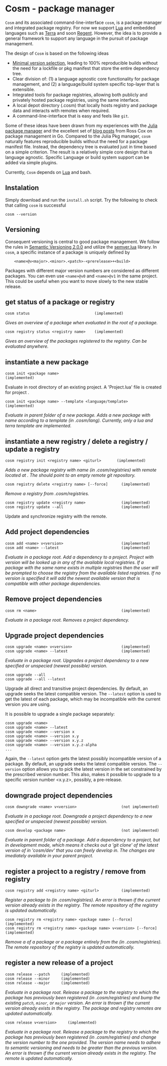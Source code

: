 # Cosm - package manager
`Cosm` and its associated command-line-interface `cosm`, is a package manager and integrated package registry. For now we support [Lua]() and embedded languages such as [Terra]() and soon [Regent](). However, the idea is to provide a general framework to support any language in the pursuit of package management.

The design of `Cosm` is based on the following ideas
* [Minimal version selection](https://research.swtch.com/vgo-mvs), leading to 100% reproducible builds without the need for a lockfile or pkg manifest that store the entire dependency tree.
* Clear division of: (1) a language agnostic core functionality for package management, and (2) a language/build system specific top-layer that is extensible.
* Integrated tools for package registries, allowing both publicly and privately hosted package registries, using the same interface.
* A local depot directory (.cosm) that locally hosts registry and package data and interacts with remotes when required.
* A command-line-interface that is easy and feels like `git`.

Some of these ideas have been drawn from my experiences with the [Julia package manager](https://pkgdocs.julialang.org/v1/) and the excellent set of [blog posts](https://research.swtch.com/vgo) from Ross Cox on package management in Go. Compared to the Julia Pkg manager, `cosm` naturally features reproducible builds without the need for a package manifest file. Instead, the dependency tree is evaluated just in time based on a simple criterion. The result is a relatively simple core design that is language agnostic. Specific Language or build system support can be added via simple plugins.

Currently, `Cosm` depends on [Lua]() and bash.

## Instalation
Simply download and run the `install.sh` script. Try the following to check that calling `cosm` is successful
```
cosm --version
```

## Versioning
Consequent versioning is central to good package management. We follow the rules in [Semantic Versioning 2.0.0](https://semver.org/) and utilize the [semver.lua](https://github.com/kikito/semver.lua) library. In `cosm`, a specific instance of a package is uniquely defined by
```
    <name>@v<major>.<minor>.<patch>-<prerelease>+<build>
```
Packages with different major version numbers are considered as different packages. You can even use `<name>@v0` and `<name>@v1` in the same project. This could be useful when you want to move slowly to the new stable release.

## get status of a package or registry
```
cosm status                             (implemented)
```
*Gives an overview of a package when evaluated in the root of a package.*
```
cosm registry status <registry name>    (implemented)
```
*Gives an overview of the packages registered to the registry. Can be evaluated anywhere.*

## instantiate a new package
```
cosm init <package name>                                    (implemented)
```
Evaluate in root directory of an existing project. A 'Project.lua' file is created for project <package name>.
```
cosm init <package name> --template <language/template>     (implemented)
```
*Evaluate in parent folder of a new package. Adds a new package with name <package name> according to a template (in .cosm/lang). Currently, only a lua and terra template are implemented.*

## instantiate a new registry / delete a registry / update a registry
```
cosm registry init <registry name> <giturl>       (implemented)
```
*Adds a new package registry with name <name> (in .cosm/registries) with remote located at <giturl>. The <giturl> should point to an empty remote git repository.*

```
cosm registry delete <registry name> [--force]      (implemented)
```
*Remove a registry from .cosm/registries.*

```
cosm registry update <registry name>                (implemented)
cosm registry update --all                          (implemented)
```
Update and synchronize registry with the remote.

## Add project dependencies
```
cosm add <name> v<version>                          (implemented)
cosm add <name> --latest                            (implemented)
```
*Evaluate in a package root. Add a dependency to a project. Project <name> with version <version> will be looked up in any of the available local registries. If a package with the same name exists in multiple registries then the user will be prompted to choose the registry from the available listed registries. If no version is specified it will add the newest available version that is compatible with other package dependencies.*

## Remove project dependencies
```
cosm rm <name>                                      (implemented)
```
*Evaluate in a package root. Removes a project dependency.*

## Upgrade project dependencies
```
cosm upgrade <name> v<version>                      (implemented)
cosm upgrade <name> --latest                        (implemented)
```
*Evaluate in a package root. Upgrades a project dependency to a new specified or unspecied (newest possible) version.*

```
cosm upgrade --all
cosm upgrade --all --latest
```
Upgrade all direct and transitive project dependencies. By default, an upgrade seeks the latest compatible version. The `--latest` option is used to get the latest of each package, which may be incompatible with the current version you are using.

It is possible to upgrade a single package separately:
```
cosm upgrade <name>
cosm upgrade <name> --latest
cosm upgrade <name> --version x
cosm upgrade <name> --version x.y
cosm upgrade <name> --version x.y.z
cosm upgrade <name> --version x.y.z-alpha
...
```
Again, the `--latest` option gets the latest possibly incompatible version of a package. By default, an upgrade seeks the latest compatible version. The `--version` option allows you to pick the latest version in the set constrained by the prescribed version number. This also, makes it possible to upgrade to a specific version number <x.y.z>, possibly, a pre-release.

## downgrade project dependencies
```
cosm downgrade <name> v<version>                    (not implemented)
```
*Evaluate in a package root. Downgrade a project dependency to a new specified or unspecied (newest possible) version.*

```
cosm develop <package name>                         (not implemented)
```
*Evaluate in parent folder of a package. Add a dependency to a project, but in development mode, which means it checks out a 'git clone' of the latest version of <package name> in 'cosm/dev' that you can freely develop in. The changes are imediately available in your parent project.*

## register a project to a registry / remove from registry
```
cosm registry add <registry name> <giturl>          (implemented)
```
*Register a package to <registry> (in .cosm/registries). An error is thrown if the current version already exists in the registry. The remote repository of the registry is updated automatically.*

```
cosm registry rm <registry name> <package name> [--force]                (implemented)
cosm registry rm <registry name> <package name> v<version> [--force]     (implemented)
```
*Remove a <version> of a package or a package entirely from the <registry> (in .cosm/registries). The remote repository of the registry is updated automatically.*

## register a new release of a project
```
cosm release --patch     (implemented)
cosm release --minor     (implemented)
cosm release --major     (implemented)
```
*Evaluate in a package root. Release a package to the registry to which the package has previously been registered (in .cosm/registries) and bump the existing `patch`, `minor`, or `major` version. An error is thrown if the current version already exists in the registry. The package and registry remotes are updated automatically.*
```
cosm release v<version>     (implemented)
```
*Evaluate in a package root. Release a package to the registry to which the package has previously been registered (in .cosm/registries) and change the version number to the one provided. The version name needs to adhere to semantic versioning and needs to be greater than the previous version. An error is thrown if the current version already exists in the registry. The remote is updated automatically.*
